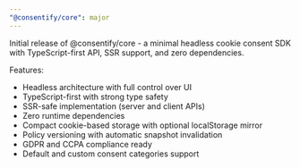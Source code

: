 ```yaml
---
"@consentify/core": major
---
```


Initial release of @consentify/core - a minimal headless cookie consent SDK with TypeScript-first API, SSR support, and zero dependencies.

Features:
- Headless architecture with full control over UI
- TypeScript-first with strong type safety
- SSR-safe implementation (server and client APIs)
- Zero runtime dependencies
- Compact cookie-based storage with optional localStorage mirror
- Policy versioning with automatic snapshot invalidation
- GDPR and CCPA compliance ready
- Default and custom consent categories support


